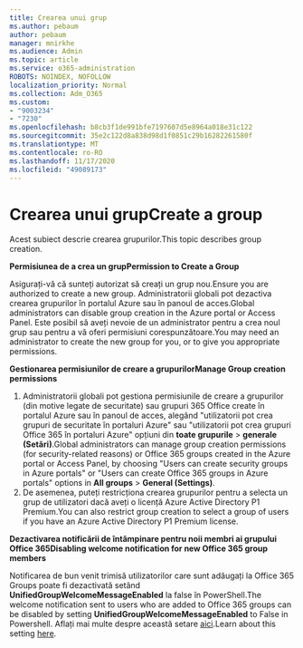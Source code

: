 ```yaml
---
title: Crearea unui grup
ms.author: pebaum
author: pebaum
manager: mnirkhe
ms.audience: Admin
ms.topic: article
ms.service: o365-administration
ROBOTS: NOINDEX, NOFOLLOW
localization_priority: Normal
ms.collection: Adm_O365
ms.custom:
- "9003234"
- "7230"
ms.openlocfilehash: b8cb3f1de991bfe7197607d5e8964a018e31c122
ms.sourcegitcommit: 35e2c122d8a838d98d1f0851c29b16282261580f
ms.translationtype: MT
ms.contentlocale: ro-RO
ms.lasthandoff: 11/17/2020
ms.locfileid: "49089173"
---
```

# <a name="create-a-group"></a><span data-ttu-id="f79e4-102">Crearea unui grup</span><span class="sxs-lookup"><span data-stu-id="f79e4-102">Create a group</span></span>

<span data-ttu-id="f79e4-103">Acest subiect descrie crearea grupurilor.</span><span class="sxs-lookup"><span data-stu-id="f79e4-103">This topic describes group creation.</span></span>

<span data-ttu-id="f79e4-104">**Permisiunea de a crea un grup**</span><span class="sxs-lookup"><span data-stu-id="f79e4-104">**Permission to Create a Group**</span></span>

<span data-ttu-id="f79e4-105">Asigurați-vă că sunteți autorizat să creați un grup nou.</span><span class="sxs-lookup"><span data-stu-id="f79e4-105">Ensure you are authorized to create a new group.</span></span> <span data-ttu-id="f79e4-106">Administratorii globali pot dezactiva crearea grupurilor în portalul Azure sau în panoul de acces.</span><span class="sxs-lookup"><span data-stu-id="f79e4-106">Global administrators can disable group creation in the Azure portal or Access Panel.</span></span> <span data-ttu-id="f79e4-107">Este posibil să aveți nevoie de un administrator pentru a crea noul grup sau pentru a vă oferi permisiuni corespunzătoare.</span><span class="sxs-lookup"><span data-stu-id="f79e4-107">You may need an administrator to create the new group for you, or to give you appropriate permissions.</span></span>

<span data-ttu-id="f79e4-108">**Gestionarea permisiunilor de creare a grupurilor**</span><span class="sxs-lookup"><span data-stu-id="f79e4-108">**Manage Group creation permissions**</span></span>

1. <span data-ttu-id="f79e4-109">Administratorii globali pot gestiona permisiunile de creare a grupurilor (din motive legate de securitate) sau grupuri 365 Office create în portalul Azure sau în panoul de acces, alegând "utilizatorii pot crea grupuri de securitate în portaluri Azure" sau "utilizatorii pot crea grupuri Office 365 în portaluri Azure" opțiuni din **toate grupurile**  >  **generale (Setări)**.</span><span class="sxs-lookup"><span data-stu-id="f79e4-109">Global administrators can manage group creation permissions (for security-related reasons) or Office 365 groups created in the Azure portal or Access Panel, by choosing "Users can create security groups in Azure portals" or "Users can create Office 365 groups in Azure portals" options in **All groups** > **General (Settings)**.</span></span>
2. <span data-ttu-id="f79e4-110">De asemenea, puteți restricționa crearea grupurilor pentru a selecta un grup de utilizatori dacă aveți o licență Azure Active Directory P1 Premium.</span><span class="sxs-lookup"><span data-stu-id="f79e4-110">You can also restrict group creation to select a group of users if you have an Azure Active Directory P1 Premium license.</span></span>

<span data-ttu-id="f79e4-111">**Dezactivarea notificării de întâmpinare pentru noii membri ai grupului Office 365**</span><span class="sxs-lookup"><span data-stu-id="f79e4-111">**Disabling welcome notification for new Office 365 group members**</span></span>

<span data-ttu-id="f79e4-112">Notificarea de bun venit trimisă utilizatorilor care sunt adăugați la Office 365 Groups poate fi dezactivată setând **UnifiedGroupWelcomeMessageEnabled** la false în PowerShell.</span><span class="sxs-lookup"><span data-stu-id="f79e4-112">The welcome notification sent to users who are added to Office 365 groups can be disabled by setting **UnifiedGroupWelcomeMessageEnabled** to False in Powershell.</span></span> <span data-ttu-id="f79e4-113">Aflați mai multe despre această setare [aici](https://docs.microsoft.com/powershell/module/exchange/set-unifiedgroup?view=exchange-ps&preserve-view=true).</span><span class="sxs-lookup"><span data-stu-id="f79e4-113">Learn about this setting [here](https://docs.microsoft.com/powershell/module/exchange/set-unifiedgroup?view=exchange-ps&preserve-view=true).</span></span>

